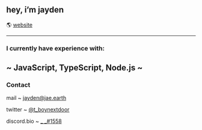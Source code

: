 ## hey, i’m jayden

🌎 [website](https://jae.earth)

---

### I currently have experience with: 
~ JavaScript, TypeScript, Node.js ~
---

### Contact

mail ~ [jayden@jae.earth](mailto:jayden@jae.earth)  

twitter ~ [@t_boynextdoor](https://twitter.com/t_boynextdoor)  

discord.bio ~ [_ _#1558](https://discord.bio/p/tb)
